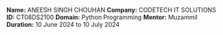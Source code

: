 **Name:** ANEESH SINGH CHOUHAN
**Company:** CODETECH IT SOLUTIONS
**ID:** CT08DS2100
**Domain:** Python Programming
**Mentor:** Muzammil
**Duration:** 10 June 2024 to 10 July 2024
